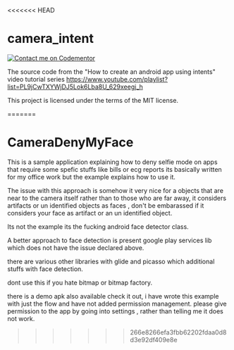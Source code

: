 <<<<<<< HEAD
# camera_intent

[![Contact me on Codementor](https://cdn.codementor.io/badges/contact_me_github.svg)](https://www.codementor.io/mobapptuts?utm_source=github&utm_medium=button&utm_term=mobapptuts&utm_campaign=github)

The source code from the "How to create an android app using intents" video tutorial series
https://www.youtube.com/playlist?list=PL9jCwTXYWjDJ5Lok6Lba8U_629xeegj_h


This project is licensed under the terms of the MIT license.

=======
# CameraDenyMyFace
This is a sample application explaining how to deny selfie mode on apps that require some spefic stuffs like bills or ecg reports 
its basically written for my office work but the example explains how to use it.

The issue with this approach is somehow  it very nice for a objects that are near to the camera itself rather than to those who are far away, it considers artifacts or un identified objects as faces , don't be embarassed if it considers your face as artifact or an un identified object. 

Its not the example its the fucking android face detector class.

A better approach to face detection is present google play services lib which does not have the issue declared above.

there are various other libraries with glide and picasso which additional stuffs with face detection. 

dont use this if you hate bitmap or bitmap factory.


there is a demo apk also available check it out, i have wrote this example with just the flow and have not added permission management. please give permission to the app by going into settings , rather than telling me it does not work.
>>>>>>> 266e8266efa3fbb62202fdaa0d8d3e92df409e8e
